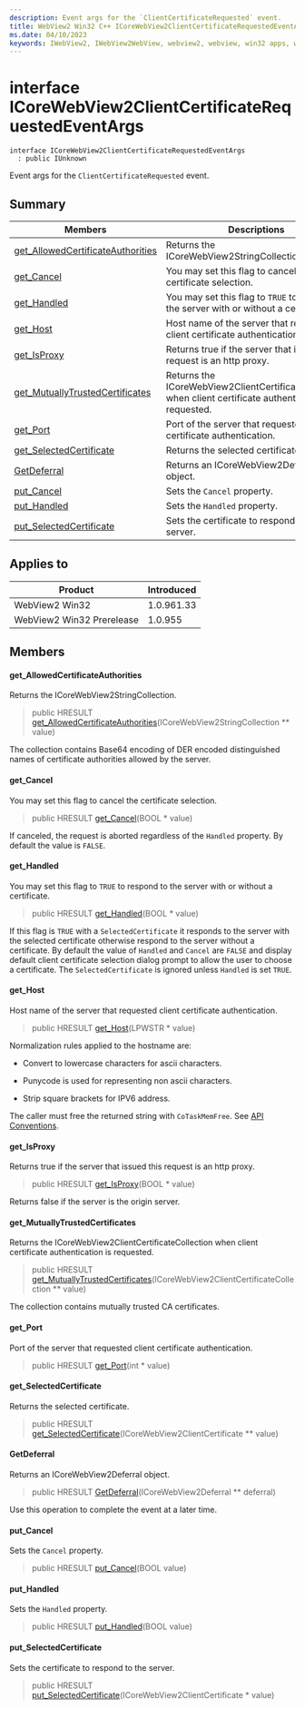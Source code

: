 ```yaml
---
description: Event args for the `ClientCertificateRequested` event.
title: WebView2 Win32 C++ ICoreWebView2ClientCertificateRequestedEventArgs
ms.date: 04/10/2023
keywords: IWebView2, IWebView2WebView, webview2, webview, win32 apps, win32, edge, ICoreWebView2, ICoreWebView2Controller, browser control, edge html, ICoreWebView2ClientCertificateRequestedEventArgs
---
```


# interface ICoreWebView2ClientCertificateRequestedEventArgs

```
interface ICoreWebView2ClientCertificateRequestedEventArgs
  : public IUnknown
```

Event args for the `ClientCertificateRequested` event.

## Summary

 Members                        | Descriptions
--------------------------------|---------------------------------------------
[get_AllowedCertificateAuthorities](#get_allowedcertificateauthorities) | Returns the ICoreWebView2StringCollection.
[get_Cancel](#get_cancel) | You may set this flag to cancel the certificate selection.
[get_Handled](#get_handled) | You may set this flag to `TRUE` to respond to the server with or without a certificate.
[get_Host](#get_host) | Host name of the server that requested client certificate authentication.
[get_IsProxy](#get_isproxy) | Returns true if the server that issued this request is an http proxy.
[get_MutuallyTrustedCertificates](#get_mutuallytrustedcertificates) | Returns the ICoreWebView2ClientCertificateCollection when client certificate authentication is requested.
[get_Port](#get_port) | Port of the server that requested client certificate authentication.
[get_SelectedCertificate](#get_selectedcertificate) | Returns the selected certificate.
[GetDeferral](#getdeferral) | Returns an ICoreWebView2Deferral object.
[put_Cancel](#put_cancel) | Sets the `Cancel` property.
[put_Handled](#put_handled) | Sets the `Handled` property.
[put_SelectedCertificate](#put_selectedcertificate) | Sets the certificate to respond to the server.

## Applies to

Product                         | Introduced
--------------------------------|---------------------------------------------
WebView2 Win32            |    1.0.961.33
WebView2 Win32 Prerelease |    1.0.955

## Members

#### get_AllowedCertificateAuthorities

Returns the ICoreWebView2StringCollection.

> public HRESULT [get_AllowedCertificateAuthorities](#get_allowedcertificateauthorities)(ICoreWebView2StringCollection ** value)

The collection contains Base64 encoding of DER encoded distinguished names of certificate authorities allowed by the server.

#### get_Cancel

You may set this flag to cancel the certificate selection.

> public HRESULT [get_Cancel](#get_cancel)(BOOL * value)

If canceled, the request is aborted regardless of the `Handled` property. By default the value is `FALSE`.

#### get_Handled

You may set this flag to `TRUE` to respond to the server with or without a certificate.

> public HRESULT [get_Handled](#get_handled)(BOOL * value)

If this flag is `TRUE` with a `SelectedCertificate` it responds to the server with the selected certificate otherwise respond to the server without a certificate. By default the value of `Handled` and `Cancel` are `FALSE` and display default client certificate selection dialog prompt to allow the user to choose a certificate. The `SelectedCertificate` is ignored unless `Handled` is set `TRUE`.

#### get_Host

Host name of the server that requested client certificate authentication.

> public HRESULT [get_Host](#get_host)(LPWSTR * value)

Normalization rules applied to the hostname are:

* Convert to lowercase characters for ascii characters.

* Punycode is used for representing non ascii characters.

* Strip square brackets for IPV6 address.

The caller must free the returned string with `CoTaskMemFree`. See [API Conventions](/microsoft-edge/webview2/concepts/win32-api-conventions#strings).

#### get_IsProxy

Returns true if the server that issued this request is an http proxy.

> public HRESULT [get_IsProxy](#get_isproxy)(BOOL * value)

Returns false if the server is the origin server.

#### get_MutuallyTrustedCertificates

Returns the ICoreWebView2ClientCertificateCollection when client certificate authentication is requested.

> public HRESULT [get_MutuallyTrustedCertificates](#get_mutuallytrustedcertificates)(ICoreWebView2ClientCertificateCollection ** value)

The collection contains mutually trusted CA certificates.

#### get_Port

Port of the server that requested client certificate authentication.

> public HRESULT [get_Port](#get_port)(int * value)

#### get_SelectedCertificate

Returns the selected certificate.

> public HRESULT [get_SelectedCertificate](#get_selectedcertificate)(ICoreWebView2ClientCertificate ** value)

#### GetDeferral

Returns an ICoreWebView2Deferral object.

> public HRESULT [GetDeferral](#getdeferral)(ICoreWebView2Deferral ** deferral)

Use this operation to complete the event at a later time.

#### put_Cancel

Sets the `Cancel` property.

> public HRESULT [put_Cancel](#put_cancel)(BOOL value)

#### put_Handled

Sets the `Handled` property.

> public HRESULT [put_Handled](#put_handled)(BOOL value)

#### put_SelectedCertificate

Sets the certificate to respond to the server.

> public HRESULT [put_SelectedCertificate](#put_selectedcertificate)(ICoreWebView2ClientCertificate * value)

